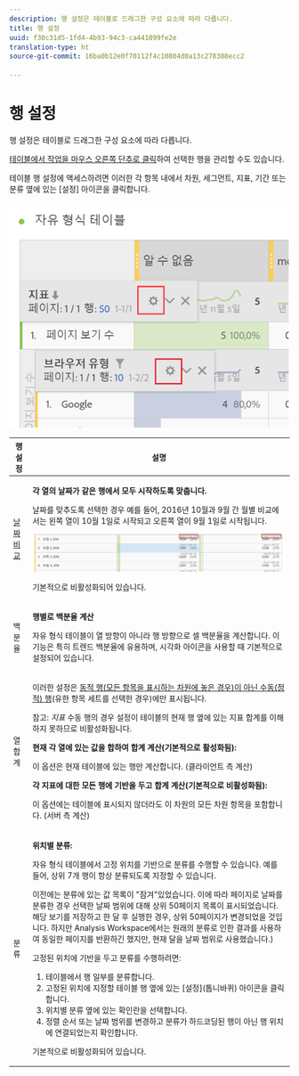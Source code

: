 ```yaml
---
description: 행 설정은 테이블로 드래그한 구성 요소에 따라 다릅니다.
title: 행 설정
uuid: f30c31d5-1fd4-4b93-94c3-ca441099fe2e
translation-type: ht
source-git-commit: 16ba0b12e0f70112f4c10804d0a13c278388ecc2

---
```



# 행 설정

행 설정은 테이블로 드래그한 구성 요소에 따라 다릅니다.

[테이블에서 작업을 마우스 오른쪽 단추로 클릭](/help/analyze/analysis-workspace/visualizations/freeform-table.md)하여 선택한 행을 관리할 수도 있습니다.

테이블 행 설정에 액세스하려면 이러한 각 항목 내에서 차원, 세그먼트, 지표, 기간 또는 분류 옆에 있는 [설정] 아이콘을 클릭합니다.

![](assets/row-settings.png)

<table id="table_7ACE6413DB1F40349ED2860020F92E55"> 
 <thead> 
  <tr> 
   <th colname="col1" class="entry"> 행 설정 </th> 
   <th colname="col2" class="entry"> 설명 </th> 
  </tr>
 </thead>
 <tbody> 
  <tr> 
   <td colname="col1"> <p><a href="/help/analyze/analysis-workspace/components/calendar-date-ranges/time-comparison.md"  > 날짜 비교</a> </p> </td> 
   <td colname="col2"> <p><b>각 열의 날짜가 같은 행에서 모두 시작하도록 맞춥니다. </b> </p> <p>날짜를 맞추도록 선택한 경우 예를 들어, 2016년 10월과 9월 간 월별 비교에서는 왼쪽 열이 10월 1일로 시작되고 오른쪽 열이 9월 1일로 시작됩니다. </p> <p><img placement="break"  src="assets/add-time-period-column3.png" width="500px" id="image_99398B13FEDA4715B8B818DF6093CA37" /> </p> <p>기본적으로 비활성화되어 있습니다. </p> </td> 
  </tr> 
  <tr> 
   <td colname="col1"> <p>백분율 </p> </td> 
   <td colname="col2"> <p><b>행별로 백분율 계산</b> </p> <p>자유 형식 테이블이 열 방향이 아니라 행 방향으로 셀 백분율을 계산합니다. 이 기능은 특히 트렌드 백분율에 유용하며, <span class="uicontrol">시각화</span> 아이콘을 사용할 때 기본적으로 설정되어 있습니다. </p> </td> 
  </tr> 
  <tr> 
   <td colname="col1"> <p>열 합계 </p> </td> 
   <td colname="col2"> <p>이러한 설정은 <a href="/help/analyze/analysis-workspace/build-workspace-project/column-row-settings/manual-vs-dynamic-rows.md"  >동적 행(모든 항목을 표시하는 차원에 놓은 경우)이 아닌 수동(정적) 행</a>(유한 항목 세트를 선택한 경우)에만 표시됩니다. <p>참고: <i>지표</i> 수동 행의 경우 설정이 테이블의 현재 행 옆에 있는 지표 합계를 이해하지 못하므로 비활성화됩니다. </p> </p> <p><b>현재 각 열에 있는 값을 합하여 합계 계산(기본적으로 활성화됨):</b> </p> <p>이 옵션은 현재 테이블에 있는 행만 계산합니다. (클라이언트 측 계산) </p> <p><b>각 지표에 대한 모든 행에 기반을 두고 합계 계산(기본적으로 비활성화됨):</b> </p> <p>이 옵션에는 테이블에 표시되지 않더라도 이 차원의 모든 차원 항목을 포함합니다. (서버 측 계산) </p> </td> 
  </tr> 
  <tr> 
   <td colname="col1"> <p>분류 </p> </td> 
   <td colname="col2"> <p><b>위치별 분류:</b> </p> <p>자유 형식 테이블에서 고정 위치를 기반으로 분류를 수행할 수 있습니다. 예를 들어, 상위 7개 행이 항상 분류되도록 지정할 수 있습니다. </p> <p>이전에는 분류에 있는 값 목록이 "잠겨"있었습니다. 이에 따라 <span class="term">페이지</span>로 <span class="term">날짜</span>를 분류한 경우 선택한 날짜 범위에 대해 상위 50페이지 목록이 표시되었습니다. 해당 보기를 저장하고 한 달 후 실행한 경우, 상위 50페이지가 변경되었을 것입니다. 하지만 Analysis Workspace에서는 원래의 분류로 인한 결과를 사용하여 동일한 페이지를 반환하긴 했지만, 현재 달을 날짜 범위로 사용했습니다.) </p> <p>고정된 위치에 기반을 두고 분류를 수행하려면: </p> 
    <ol id="ol_A396A11566AA4F52BC3ABBC373CEF477"> 
     <li id="li_BDAB1E9A48D44944A4F7C31F1182B923">테이블에서 행 일부를 분류합니다. </li> 
     <li id="li_C5610437D3714CCEB9F3C771864B4336">고정된 위치에 지정할 테이블 행 옆에 있는 [설정](톱니바퀴) 아이콘을 클릭합니다. </li> 
     <li id="li_675E429DC3B94201978166F9408D30B1"><span class="uicontrol">위치별 분류</span> 옆에 있는 확인란을 선택합니다. </li> 
     <li id="li_E8A417D0D6D1438CAE825843BA0A7060">정렬 순서 또는 날짜 범위를 변경하고 분류가 하드코딩된 행이 아닌 행 위치에 연결되었는지 확인합니다. </li> 
    </ol> <p>기본적으로 비활성화되어 있습니다. </p> </td> 
  </tr> 
 </tbody> 
</table>

